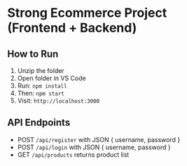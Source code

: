 
# Strong Ecommerce Project (Frontend + Backend)
## How to Run

1. Unzip the folder
2. Open folder in VS Code
3. Run: `npm install`
4. Then: `npm start`
5. Visit: `http://localhost:3000`

## API Endpoints
- POST `/api/register` with JSON { username, password }
- POST `/api/login` with JSON { username, password }
- GET `/api/products` returns product list

